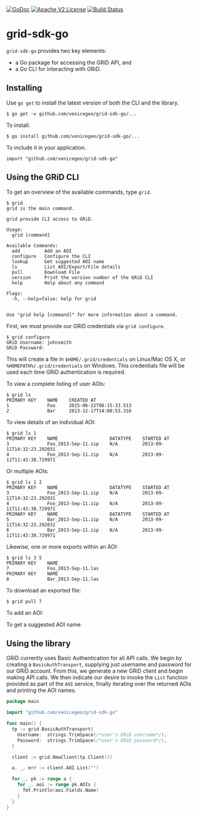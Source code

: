 [![GoDoc](https://godoc.org/github.com/venicegeo/grid-sdk-go?status.svg)](https://godoc.org/github.com/venicegeo/grid-sdk-go)
[![Apache V2 License](http://img.shields.io/badge/license-Apache%20V2-blue.svg)](https://github.com/venicegeo/grid-sdk-go/blob/master/LICENSE.txt)
[![Build Status](https://travis-ci.org/venicegeo/grid-sdk-go.svg?branch=master)](https://travis-ci.org/venicegeo/grid-sdk-go)

# grid-sdk-go

`grid-sdk-go` provides two key elements:

* a Go package for accessing the GRiD API, and
* a Go CLI for interacting with GRiD.

## Installing

Use `go get` to install the latest version of both the CLI and the library.

    $ go get -v github.com/venicegeo/grid-sdk-go/...

To install.

    $ go install github.com/venicegeo/grid-sdk-go/...

To include it in your application.

    import "github.com/venicegeo/grid-sdk-go"

## Using the GRiD CLI

To get an overview of the available commands, type `grid`.

    $ grid
    grid is the main command.

    grid provide CLI access to GRiD.

    Usage:
      grid [command]

    Available Commands:
      add         Add an AOI
      configure   Configure the CLI
      lookup      Get suggested AOI name
      ls          List AOI/Export/File details
      pull        Download File
      version     Print the version number of the GRiD CLI
      help        Help about any command

    Flags:
      -h, --help=false: help for grid


    Use "grid help [command]" for more information about a command.

First, we must provide our GRiD credentials via `grid configure`.

    $ grid configure
    GRiD Username: johnsmith
    GRiD Password:

This will create a file in `$HOME/.grid/credentials` on Linux/Mac OS X, or `%HOMEPATH%/.grid/credentials` on Windows. This credentials file will be used each time GRiD authentication is required.

To view a complete listing of user AOIs:

    $ grid ls
    PRIMARY KEY    NAME    CREATED AT
    1              Foo     2015-06-22T08:15:33.513
    2              Bar     2013-12-17T14:08:53.316

To view details of an individual AOI:

    $ grid ls 1
    PRIMARY KEY    NAME                   DATATYPE    STARTED AT
    3              Foo_2013-Sep-11.zip    N/A         2013-09-11T14:32:23.292031
    4              Foo_2013-Sep-11.zip    N/A         2013-09-11T11:43:38.729971

Or multiple AOIs:

    $ grid ls 1 2
    PRIMARY KEY    NAME                   DATATYPE    STARTED AT
    3              Foo_2013-Sep-11.zip    N/A         2013-09-11T14:32:23.292031
    4              Foo_2013-Sep-11.zip    N/A         2013-09-11T11:43:38.729971
    PRIMARY KEY    NAME                   DATATYPE    STARTED AT
    5              Bar_2013-Sep-11.zip    N/A         2013-09-11T14:32:23.292031
    6              Bar_2013-Sep-11.zip    N/A         2013-09-11T11:43:38.729971

Likewise, one or more exports within an AOI:

    $ grid ls 3 5
    PRIMARY KEY    NAME
    7              Foo_2013-Sep-11.las
    PRIMARY KEY    NAME
    8              Bar_2013-Sep-11.las

To download an exported file:

    $ grid pull 7

To add an AOI:

To get a suggested AOI name:

## Using the library

GRiD currently uses Basic Authentication for all API calls. We begin by creating a `BasicAuthTransport`, supplying just username and password for our GRiD account. From this, we generate a new GRiD client and begin making API calls. We then indicate our desire to invoke the `List` function provided as part of the `AOI` service, finally iterating over the returned AOIs and printing the AOI names.

```go
package main

import "github.com/venicegeo/grid-sdk-go"

func main() {
  tp := grid.BasicAuthTransport{
    Username:  strings.TrimSpace(/*user's GRiD username*/),
    Password:  strings.TrimSpace(/*user's GRiD password*/),
  }

  client := grid.NewClient(tp.Client())

  a, _, err := client.AOI.List("")

  for _, pk := range a {
    for _, aoi := range pk.AOIs {
      fmt.Println(aoi.Fields.Name)
    }
  }
}
```
